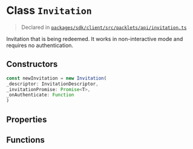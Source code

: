 # Class `Invitation`
> Declared in [`packages/sdk/client/src/packlets/api/invitation.ts`](https://github.com/dxos/protocols/blob/main/packages/sdk/client/src/packlets/api/invitation.ts#L12)

Invitation that is being redeemed.
It works in non-interactive mode and requires no authentication.

## Constructors
```ts
const newInvitation = new Invitation(
_descriptor: InvitationDescriptor,
_invitationPromise: Promise<T>,
_onAuthenticate: Function
)
```

## Properties

## Functions

